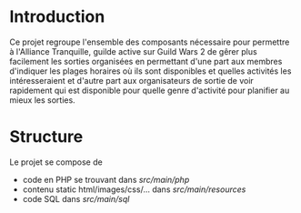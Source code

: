 # Introduction
Ce projet regroupe l'ensemble des composants nécessaire pour permettre à l'Alliance Tranquille, guilde active sur Guild Wars 2 de gêrer plus facilement les sorties organisées en permettant d'une part aux membres d'indiquer les plages horaires où ils sont disponibles et quelles activités les intéresseraient et d'autre part aux organisateurs de sortie de voir rapidement qui est disponible pour quelle genre d'activité pour planifier au mieux les sorties.

# Structure
Le projet se compose de 
* code en PHP se trouvant dans _src/main/php_
* contenu static html/images/css/... dans _src/main/resources_
* code SQL dans _src/main/sql_